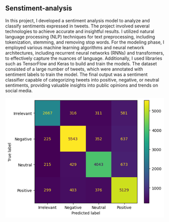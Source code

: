 ## Senstiment-analysis
In this project, I developed a sentiment analysis model to analyze and classify sentiments expressed in tweets. The project involved several technologies to achieve accurate and insightful results. I utilized natural language processing (NLP) techniques for text preprocessing, including tokenization, stemming, and removing stop words. For the modeling phase, I employed various machine learning algorithms and neural network architectures, including recurrent neural networks (RNNs) and transformers, to effectively capture the nuances of language. Additionally, I used libraries such as TensorFlow and Keras to build and train the models. The dataset consisted of a large number of tweets, which were annotated with sentiment labels to train the model. The final output was a sentiment classifier capable of categorizing tweets into positive, negative, or neutral sentiments, providing valuable insights into public opinions and trends on social media.


![](https://github.com/syeedsaquib/Senstiment-analysis/blob/main/confu_mat.png?raw=true)
